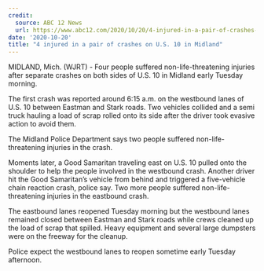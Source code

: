 ```yaml
---
credit:
  source: ABC 12 News
  url: https://www.abc12.com/2020/10/20/4-injured-in-a-pair-of-crashes-on-us-10-in-midland/
date: '2020-10-20'
title: "4 injured in a pair of crashes on U.S. 10 in Midland"
---
```

MIDLAND, Mich. (WJRT) - Four people suffered non-life-threatening injuries after separate crashes on both sides of U.S. 10 in Midland early Tuesday morning.

The first crash was reported around 6:15 a.m. on the westbound lanes of U.S. 10 between Eastman and Stark roads. Two vehicles collided and a semi truck hauling a load of scrap rolled onto its side after the driver took evasive action to avoid them.

The Midland Police Department says two people suffered non-life-threatening injuries in the crash.

Moments later, a Good Samaritan traveling east on U.S. 10 pulled onto the shoulder to help the people involved in the westbound crash. Another driver hit the Good Samaritan’s vehicle from behind and triggered a five-vehicle chain reaction crash, police say.
Two more people suffered non-life-threatening injuries in the eastbound crash.

The eastbound lanes reopened Tuesday morning but the westbound lanes remained closed between Eastman and Stark roads while crews cleaned up the load of scrap that spilled. Heavy equipment and several large dumpsters were on the freeway for the cleanup.

Police expect the westbound lanes to reopen sometime early Tuesday afternoon.

